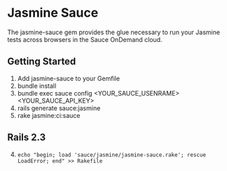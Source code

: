 Jasmine Sauce
=============

The jasmine-sauce gem provides the glue necessary to run your Jasmine tests
across browsers in the Sauce OnDemand cloud.



Getting Started
---------------

1. Add jasmine-sauce to your Gemfile
2. bundle install
3. bundle exec sauce config <YOUR_SAUCE_USENRAME> <YOUR_SAUCE_API_KEY>
4. rails generate sauce:jasmine
5. rake jasmine:ci:sauce

Rails 2.3
---------

4. `echo "begin; load 'sauce/jasmine/jasmine-sauce.rake'; rescue LoadError; end" >> Rakefile`